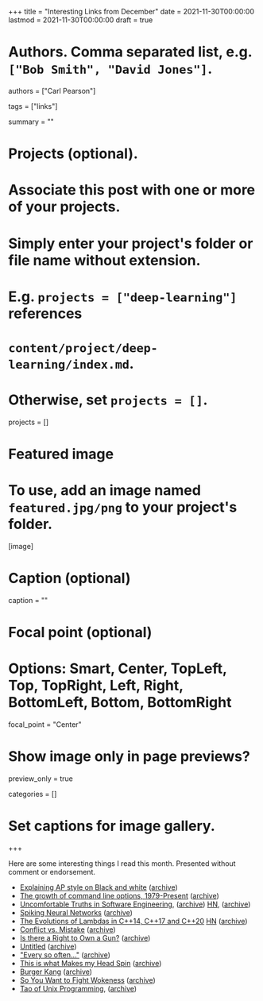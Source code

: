+++
title = "Interesting Links from December"
date = 2021-11-30T00:00:00
lastmod = 2021-11-30T00:00:00
draft = true

# Authors. Comma separated list, e.g. `["Bob Smith", "David Jones"]`.
authors = ["Carl Pearson"]

tags = ["links"]

summary = ""

# Projects (optional).
#   Associate this post with one or more of your projects.
#   Simply enter your project's folder or file name without extension.
#   E.g. `projects = ["deep-learning"]` references 
#   `content/project/deep-learning/index.md`.
#   Otherwise, set `projects = []`.
projects = []

# Featured image
# To use, add an image named `featured.jpg/png` to your project's folder. 
[image]
  # Caption (optional)
  caption = ""

  # Focal point (optional)
  # Options: Smart, Center, TopLeft, Top, TopRight, Left, Right, BottomLeft, Bottom, BottomRight
  focal_point = "Center"

  # Show image only in page previews?
  preview_only = true


categories = []

# Set captions for image gallery.


+++

Here are some interesting things I read this month.
Presented without comment or endorsement.

* [Explaining AP style on Black and white][13] ([archive][13w])
* [The growth of command line options, 1979-Present][12] ([archive][12w])
* [Uncomfortable Truths in Software Engineering][11], ([archive][11w]) [HN][11a], ([archive][11aw])
* [Spiking Neural Networks][10] ([archive][10w])
* [The Evolutions of Lambdas in C++14, C++17 and C++20][9] [HN][9a] ([archive][9aw])
* [Conflict vs. Mistake][8] ([archive][8w])
* [Is there a Right to Own a Gun?][7] ([archive][7w])
* [Untitled][6] ([archive][6w])
* ["Every so often..."][5] ([archive][5w])
* [This is what Makes my Head Spin][4] ([archive][4w])
* [Burger Kang][3] ([archive][3w])
* [So You Want to Fight Wokeness][2] ([archive][2w])
* [Tao of Unix Programming][1], ([archive][1w])



[1]: https://github.com/globalcitizen/taoup
[1w]: https://web.archive.org/web/20211218193428/https://github.com/globalcitizen/taoup

[2]: https://eharding.substack.com/p/so-you-want-to-fight-wokeness
[2w]: https://web.archive.org/web/20211218193526/https://eharding.substack.com/p/so-you-want-to-fight-wokeness

[3]: http://stonetoss.com/comic/burger-kang/
[3w]: https://web.archive.org/web/20211218193640/http://stonetoss.com/comic/burger-kang/

[4]: https://medium.com/@page88/this-is-what-makes-my-head-spin-f5542c493384
[4w]: https://web.archive.org/web/20211218193751/https://medium.com/@page88/this-is-what-makes-my-head-spin-f5542c493384

[5]:https://www.reddit.com/r/TheMotte/comments/quapxg/culture_war_roundup_for_the_week_of_november_15/hl4qa0s/
[5w]: https://web.archive.org/web/20211218193922/https://www.reddit.com/r/TheMotte/comments/quapxg/culture_war_roundup_for_the_week_of_november_15/hl4qa0s/

[6]: https://slatestarcodex.com/2015/01/01/untitled/
[6w]: https://web.archive.org/web/20211218194124/https://slatestarcodex.com/2015/01/01/untitled/

[7]: http://www.owl232.net/papers/guncontrol.htm
[7w]: https://web.archive.org/web/20211218194334/http://www.owl232.net/papers/guncontrol.htm

[8]: https://slatestarcodex.com/2018/01/24/conflict-vs-mistake/
[8w]: https://web.archive.org/web/20211218194427/https://slatestarcodex.com/2018/01/24/conflict-vs-mistake/

[9]: https://www.fluentcpp.com/2021/12/13/the-evolutions-of-lambdas-in-c14-c17-and-c20/
[9w]: https://web.archive.org/web/20211218194514/https://www.fluentcpp.com/2021/12/13/the-evolutions-of-lambdas-in-c14-c17-and-c20/
[9a]: https://news.ycombinator.com/item?id=29537660
[9aw]: https://web.archive.org/web/20211218194602/https://news.ycombinator.com/item?id=29537660

[10]: https://simons.berkeley.edu/news/spiking-neural-networks
[10w]: https://web.archive.org/web/20211218194731/https://simons.berkeley.edu/news/spiking-neural-networks

[11]: https://buttondown.email/hillelwayne/archive/uncomfortable-truths-in-software-engineering/
[11w]: https://web.archive.org/web/20211218194837/https://buttondown.email/hillelwayne/archive/uncomfortable-truths-in-software-engineering/
[11a]: https://news.ycombinator.com/item?id=29564219
[11aw]: https://web.archive.org/web/20211218194748/https://news.ycombinator.com/item?id=29564219

[12]: https://danluu.com/cli-complexity/
[12w]: https://web.archive.org/web/20211218194733/https://danluu.com/cli-complexity/

[13]: https://apnews.com/article/archive-race-and-ethnicity-9105661462
[13w]: https://web.archive.org/web/20211218194727/https://apnews.com/article/archive-race-and-ethnicity-9105661462
